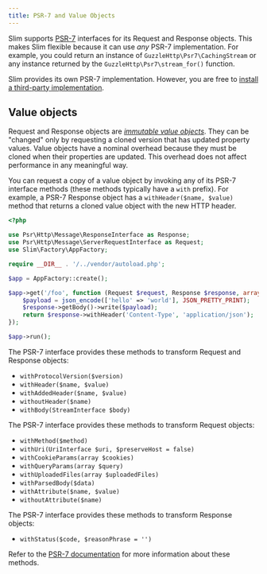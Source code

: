 ```yaml
---
title: PSR-7 and Value Objects
---
```


Slim supports [PSR-7](https://github.com/php-fig/http-message) interfaces for its Request and Response objects. 
This makes Slim flexible because it can use _any_ PSR-7 implementation. 
For example, you could return an instance of `GuzzleHttp\Psr7\CachingStream` or any instance returned by the `GuzzleHttp\Psr7\stream_for()` function.

Slim provides its own PSR-7 implementation. 
However, you are free to [install a third-party implementation](/docs/v4/start/installation.html).

## Value objects

Request and Response objects are [_immutable value objects_](http://en.wikipedia.org/wiki/Value_object).
They can be "changed" only by requesting a cloned version that has updated property values. 
Value objects have a nominal overhead because they must be cloned when their properties are updated. 
This overhead does not affect performance in any meaningful way.

You can request a copy of a value object by invoking any of its PSR-7 interface methods (these methods typically have a `with` prefix). 
For example, a PSR-7 Response object has a `withHeader($name, $value)` method that returns a cloned value object with the new HTTP header.

```php
<?php

use Psr\Http\Message\ResponseInterface as Response;
use Psr\Http\Message\ServerRequestInterface as Request;
use Slim\Factory\AppFactory;

require __DIR__ . '/../vendor/autoload.php';

$app = AppFactory::create();

$app->get('/foo', function (Request $request, Response $response, array $args) {
    $payload = json_encode(['hello' => 'world'], JSON_PRETTY_PRINT);
    $response->getBody()->write($payload);
    return $response->withHeader('Content-Type', 'application/json');
});

$app->run();
```

The PSR-7 interface provides these methods to transform Request and Response objects:

* `withProtocolVersion($version)`
* `withHeader($name, $value)`
* `withAddedHeader($name, $value)`
* `withoutHeader($name)`
* `withBody(StreamInterface $body)`

The PSR-7 interface provides these methods to transform Request objects:

* `withMethod($method)`
* `withUri(UriInterface $uri, $preserveHost = false)`
* `withCookieParams(array $cookies)`
* `withQueryParams(array $query)`
* `withUploadedFiles(array $uploadedFiles)`
* `withParsedBody($data)`
* `withAttribute($name, $value)`
* `withoutAttribute($name)`

The PSR-7 interface provides these methods to transform Response objects:

* `withStatus($code, $reasonPhrase = '')`

Refer to the [PSR-7 documentation](https://www.php-fig.org/psr/psr-7/) 
for more information about these methods.
